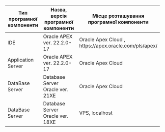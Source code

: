 |Тип програмної <br> компоненти|Назва, версія програмної <br> компоненти|Місце розташування <br> програмної компоненти|
|---------------------------|-------------------------------------|----------------------------------------------|
| IDE | Oracle APEX ver. 22.2.0-17 | Oracle Apex Cloud ,<br>https://apex.oracle.com/pls/apex/</br> |
| Application Server | Oracle APEX ver. 22.2.0-17 | Oracle Apex Cloud |
| DataBase Server | Database Server Oracle ver. 21XE | Oracle Apex Cloud |
| DataBase Server | Database Server Oracle ver. 18XE | VPS, localhost |
